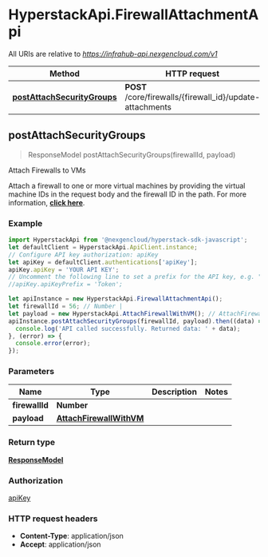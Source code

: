 # HyperstackApi.FirewallAttachmentApi

All URIs are relative to *https://infrahub-api.nexgencloud.com/v1*

Method | HTTP request | Description
------------- | ------------- | -------------
[**postAttachSecurityGroups**](FirewallAttachmentApi.md#postAttachSecurityGroups) | **POST** /core/firewalls/{firewall_id}/update-attachments | Attach Firewalls to VMs



## postAttachSecurityGroups

> ResponseModel postAttachSecurityGroups(firewallId, payload)

Attach Firewalls to VMs

Attach a firewall to one or more virtual machines by providing the virtual machine IDs in the request body and the firewall ID in the path. For more information, [**click here**](https://docs.hyperstack.cloud/docs/api-reference/core-resources/firewalls/attach-firewall-to-vms).

### Example

```javascript
import HyperstackApi from '@nexgencloud/hyperstack-sdk-javascript';
let defaultClient = HyperstackApi.ApiClient.instance;
// Configure API key authorization: apiKey
let apiKey = defaultClient.authentications['apiKey'];
apiKey.apiKey = 'YOUR API KEY';
// Uncomment the following line to set a prefix for the API key, e.g. "Token" (defaults to null)
//apiKey.apiKeyPrefix = 'Token';

let apiInstance = new HyperstackApi.FirewallAttachmentApi();
let firewallId = 56; // Number | 
let payload = new HyperstackApi.AttachFirewallWithVM(); // AttachFirewallWithVM | 
apiInstance.postAttachSecurityGroups(firewallId, payload).then((data) => {
  console.log('API called successfully. Returned data: ' + data);
}, (error) => {
  console.error(error);
});

```

### Parameters


Name | Type | Description  | Notes
------------- | ------------- | ------------- | -------------
 **firewallId** | **Number**|  | 
 **payload** | [**AttachFirewallWithVM**](AttachFirewallWithVM.md)|  | 

### Return type

[**ResponseModel**](ResponseModel.md)

### Authorization

[apiKey](../README.md#apiKey)

### HTTP request headers

- **Content-Type**: application/json
- **Accept**: application/json

